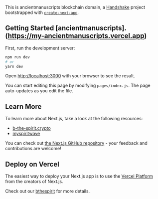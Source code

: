 This is ancientmanuscripts blockchain domain, a [Handshake](https://handshake.org) project bootstrapped with [`create-next-app`](https://github.com/zeit/next.js/tree/canary/packages/create-next-app).

## Getting Started [ancientmanuscripts].(https://my-ancientmanuscripts.vercel.app)

First, run the development server:

```bash
npm run dev
# or
yarn dev
```

Open [http://localhost:3000](http://localhost:3000) with your browser to see the result.

You can start editing this page by modifying `pages/index.js`. The page auto-updates as you edit the file.

## Learn More

To learn more about Next.js, take a look at the following resources:

- [b-the-spirit.crypto](https://ipfs.io/ipfs/QmYpk2DdjnShgeBZUTJKnEgaEj7p1EciWikjP3Kb2Bh3yC/) 
- [myspiritwave](www.myspiritwave.xyz)

You can check out [the Next.js GitHub repository](https://github.com/zeit/next.js) - your feedback and contributions are welcome!

## Deploy on Vercel

The easiest way to deploy your Next.js app is to use the [Vercel Platform](https://vercel.com/import?utm_medium=default-template&filter=next.js&utm_source=create-next-app&utm_campaign=create-next-app-readme) from the creators of Next.js.

Check out our [bthespirit](https://bthespirit.bandcamp.com/) for more details.
